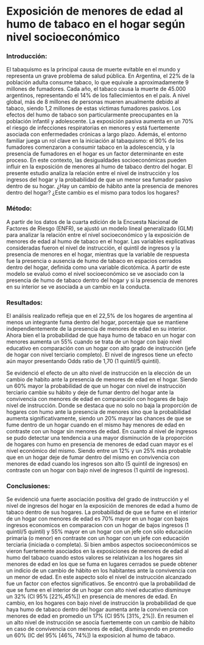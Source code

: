 # Exposición de menores de edad al humo de tabaco en el hogar según nivel socioeconómico
### Introducción:
El tabaquismo es la principal causa de muerte evitable en el mundo y representa un grave problema de salud pública. En Argentina, el 22% de la población adulta consume tabaco, lo que equivale a aproximadamente 9 millones de fumadores. Cada año, el tabaco causa la muerte de 45.000 argentinos, representando el 14% de los fallecimientos en el país. A nivel global, más de 8 millones de personas mueren anualmente debido al tabaco, siendo 1,2 millones de estas víctimas fumadores pasivos.
Los efectos del humo de tabaco son particularmente preocupantes en la población infantil y adolescente. La exposición pasiva aumenta en un 70% el riesgo de infecciones respiratorias en menores y está fuertemente asociada con enfermedades crónicas a largo plazo. Además, el entorno familiar juega un rol clave en la iniciación al tabaquismo: el 90% de los fumadores comenzaron a consumir tabaco en la adolescencia, y la presencia de fumadores en el hogar es un factor determinante en este proceso.
En este contexto, las desigualdades socioeconómicas pueden influir en la exposición de menores al humo de tabaco dentro del hogar. El presente estudio analiza la relación entre el nivel de instrucción y los ingresos del hogar y la probabilidad de que un menor sea fumador pasivo dentro de su hogar. ¿Hay un cambio de hábito ante la presencia de menores dentro del hogar? ¿Este cambio es el mismo para todos los hogares?

### Método:
A partir de los datos de la cuarta edición de la Encuesta Nacional de Factores de Riesgo (ENFR), se ajustó un modelo lineal generalizado (GLM) para analizar la relación entre el nivel socioeconómico y la exposición de menores de edad al humo de tabaco en el hogar. Las variables explicativas consideradas fueron el nivel de instrucción, el quintil de ingresos y la presencia de menores en el hogar, mientras que la variable de respuesta fue la presencia o ausencia de humo de tabaco en espacios cerrados dentro del hogar, definida como una variable dicotómica. A partir de este modelo se evaluó como el nivel socioeconómico se ve asociado con la presencia de humo de tabaco dentro del hogar y si la presencia de menores en su interior se ve asociada a un cambio en la conducta.

### Resultados:
El análisis realizado refleja que en el 22,5% de los hogares de argentina al menos un integrante fuma dentro del hogar, porcentaje que se mantiene independientemente de la presencia de menores de edad en su interior. Ahora bien el la probabilidad de que haya humo de tabaco en un hogar con menores aumenta un 55% cuando se trata de un hogar con bajo nivel educativo en comparación con un hogar con alto grado de instrucción (jefe de hogar con nivel terciario completo). El nivel de ingresos tiene un efecto aún mayor presentando Odds ratio de 1,70 (1 quintil/5 quintil). 

Se evidenció el efecto de un alto nivel de instrucción en la elección de un cambio de habito ante la presencia de menores de edad en el hogar. Siendo un 60% mayor la probabilidad de que un hogar con nivel de instrucción terciario cambie su hábito y deje de fumar dentro del hogar ante la convivencia con menores de edad en comparación con hogares de bajo nivel de instrucción. Donde se destaca que no solo no baja la proporción de hogares con humo ante la presencia de menores sino que la probabilidad aumenta significativamente, siendo un 20% mayor las chances de que se fume dentro de un hogar cuando en el mismo hay menores de edad en contraste con un hogar sin menores de edad. 
En cuanto al nivel de ingresos se pudo detectar una tendencia a una mayor disminución de la proporción de hogares con humo en presencia de menores de edad cuan mayor es el nivel económico del mismo. Siendo entre un 12% y un 25% más probable que en un hogar deje de fumar dentro del mismo en convivencia con menores de edad cuando los ingresos son alto (5 quintil de ingresos) en contraste con un hogar con bajo nivel de ingresos (1 quintil de ingresos).

### Conclusiones:
Se evidenció una fuerte asociación positiva del grado de instrucción y el nivel de ingresos del hogar en la exposición de menores de edad a humo de tabaco dentro de sus hogares. La probabilidad de que se fume en el interior de un hogar con menores de edad es 70% mayor en un hogar con bajos ingresos economicos en comparacion con un hogar de bajos ingresos (1 quintil/5 quintil) y 55% mayor en un hogar con un jefe con sólo educación primaria (o menor) en contraste con un hogar con un jefe con educación terciaria (iniciada o completa). 
Si bien ambos aspectos socioeconómicos se vieron fuertemente asociados en la exposiciones de menores de edad al humo del tabaco cuando estos valores se relativizan a los hogares sin menores de edad en los que se fuma en lugares cerrados se puede obtener un indicio de un cambio de hábito en los habitantes ante la convivencia con un menor de edad. En este aspecto solo el nivel de instrucción alcanzado fue un factor con efectos significativos. Se encontró que la probabilidad de que se fume en el interior de un hogar con alto nivel educativo disminuye un 32% (CI 95% [22%,45%]) en presencia de menores de edad. En cambio, en los hogares con bajo nivel de instrucción la probabilidad de que haya humo de tabaco dentro del hogar aumenta ante la convivencia con menores de edad en promedio un 17% (CI 95% [31%, 2%]). En resumen el un alto nivel de instrucción se asocia fuertemente con un cambio de hábito en caso de convivencia con menores de edad, disminuyendo en promedio un 60% (IC del 95% [46%, 74%]) la exposicion al humo de tabaco.
